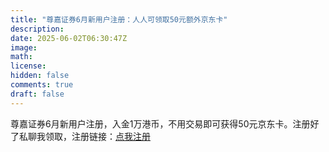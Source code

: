 ```yaml
---
title: "尊嘉证券6月新用户注册：人人可领取50元额外京东卡"
description: 
date: 2025-06-02T06:30:47Z
image: 
math: 
license: 
hidden: false
comments: true
draft: false
---
```


尊嘉证券6月新用户注册，入金1万港币，不用交易即可获得50元京东卡。注册好了私聊我领取，注册链接：[点我注册](https://opt.investassistant.com/miningopt/inviteSixteen/index?channelopen=GFYQYJ318&shareNew=473101)
